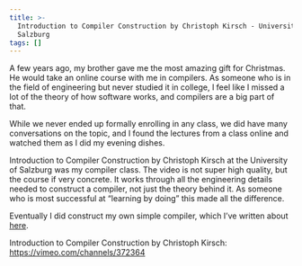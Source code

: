```yaml
---
title: >-
  Introduction to Compiler Construction by Christoph Kirsch - University of
  Salzburg
tags: []
---
```

A few years ago, my brother gave me the most amazing gift for Christmas. He would take an online course with me in compilers. As someone who is in the field of engineering but never studied it in college, I feel like I missed a lot of the theory of how software works, and compilers are a big part of that.

While we never ended up formally enrolling in any class, we did have many conversations on the topic, and I found the lectures from a class online and watched them as I did my evening dishes.

Introduction to Compiler Construction by Christoph Kirsch at the University of Salzburg was my compiler class. The video is not super high quality, but the course if very concrete. It works through all the engineering details needed to construct a compiler, not just the theory behind it. As someone who is most successful at “learning by doing” this made all the difference.

Eventually I did construct my own simple compiler, which I’ve written about [here](https://jordaneldredge.com/blog/speeding-up-winamps-music-visualizer-with-webassembly/).

Introduction to Compiler Construction by Christoph Kirsch: <https://vimeo.com/channels/372364>
